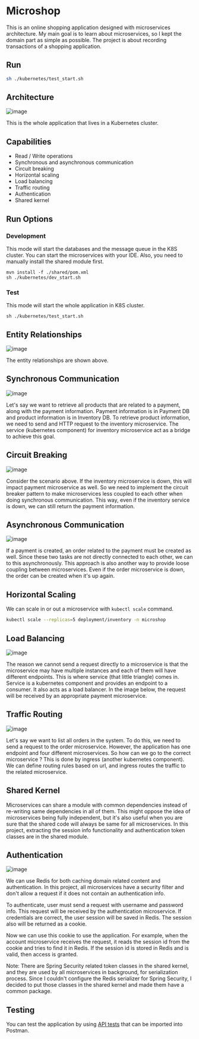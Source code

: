 # Microshop

This is an online shopping application designed with microservices architecture. My main goal is to learn about
microservices, so I kept the domain part as simple as possible. The project is about recording transactions of a
shopping application.

## Run

```bash
sh ./kubernetes/test_start.sh
```

## Architecture

![image](https://user-images.githubusercontent.com/22731894/159341395-6d4d5433-2bd5-4bea-8005-47f5c8cff344.svg)

This is the whole application that lives in a Kubernetes cluster.

## Capabilities

- Read / Write operations
- Synchronous and asynchronous communication
- Circuit breaking
- Horizontal scaling
- Load balancing
- Traffic routing
- Authentication
- Shared kernel

## Run Options

### Development

This mode will start the databases and the message queue in the K8S cluster. You can start the microservices with your
IDE. Also, you need to manually install the shared module first.

```shell
mvn install -f ./shared/pom.xml
sh ./kubernetes/dev_start.sh
```

### Test

This mode will start the whole application in K8S cluster.

```shell
sh ./kubernetes/test_start.sh
```

## Entity Relationships

![image](https://user-images.githubusercontent.com/22731894/159342678-8a2f58f0-32c0-43fc-8908-3b34a1fb9e05.svg)

The entity relationships are shown above.

## Synchronous Communication

![image](https://user-images.githubusercontent.com/22731894/159342918-ea00b2c4-5fb4-4a41-bb1e-b5d541aca75b.svg)

Let's say we want to retrieve all products that are related to a payment, along with the payment information. Payment
information is in Payment DB and product information is in Inventory DB. To retrieve product information, we need to
send and HTTP request to the inventory microservice. The service (kubernetes component) for inventory microservice act
as a bridge to achieve this goal.

## Circuit Breaking

![image](https://user-images.githubusercontent.com/22731894/159343282-9e3c4b44-8212-4c44-a79f-49336baaf9c6.svg)

Consider the scenario above. If the inventory microservice is down, this will impact payment microservice as well. So we
need to implement the circuit breaker pattern to make microservices less coupled to each other when doing synchronous
communication. This way, even if the inventory service is down, we can still return the payment information.

## Asynchronous Communication

![image](https://user-images.githubusercontent.com/22731894/159349309-97cbec2c-a48c-4d26-95f3-62d56676bc2b.svg)

If a payment is created, an order related to the payment must be created as well. Since these two tasks are not directly
connected to each other, we can to this asynchronously. This approach is also another way to provide loose coupling
between microservices. Even if the order microservice is down, the order can be created when it's up again.

## Horizontal Scaling

We can scale in or out a microservice with `kubectl scale` command.

```bash
kubectl scale --replicas=5 deployment/inventory -n microshop
```

## Load Balancing

![image](https://user-images.githubusercontent.com/22731894/159343897-28494cdb-a70c-4595-83ca-8964a97f5525.svg)

The reason we cannot send a request directly to a microservice is that the microservice may have multiple instances and
each of them will have different endpoints. This is where service (that little triangle) comes in. Service is a
kubernetes component and provides an endpoint to a consumer. It also acts as a load balancer. In the image below, the
request will be received by an appropriate payment microservice.

## Traffic Routing

![image](https://user-images.githubusercontent.com/22731894/159344327-169d07d4-ae79-4b2a-9ed5-2b012bec87cf.svg)

Let's say we want to list all orders in the system. To do this, we need to send a request to the order microservice.
However, the application has one endpoint and four different microservices. So how can we go to the correct microservice
? This is done by ingress (another kubernetes component). We can define routing rules based on url, and ingress routes
the traffic to the related microservice.

## Shared Kernel

Microservices can share a module with common dependencies instead of re-writing same dependencies in all of them. This
might oppose the idea of microservices being fully independent, but it's also useful when you are sure that the shared
code will always be same for all microservices. In this project, extracting the session info functionality and
authentication token classes are in the shared module.

## Authentication

![image](https://user-images.githubusercontent.com/22731894/159349145-ed6a99d6-90a2-4d73-96e4-e5db6f0714ff.svg)

We can use Redis for both caching domain related content and authentication. In this project, all microservices have a
security filter and don't allow a request if it does not contain an authentication info.

To authenticate, user must send a request with username and password info. This request will be received by the
authentication microservice. If credentials are correct, the user session will be saved in Redis. The session also will
be returned as a cookie.

Now we can use this cookie to use the application. For example, when the account microservice receives the request, it
reads the session id from the cookie and tries to find it in Redis. If the session id is stored in Redis and is valid,
then access is granted.

Note: There are Spring Security related token classes in the shared kernel, and they are used by all microservices in
background, for serialization process. Since I couldn't configure the Redis serializer for Spring Security, I decided to
put those classes in the shared kernel and made them have a common package.

## Testing

You can test the application by using
<a href="https://github.com/ahmsay/Microshop/blob/master/microshop.postman_collection.json" target="_blank">
API tests</a> that can be imported into Postman.
